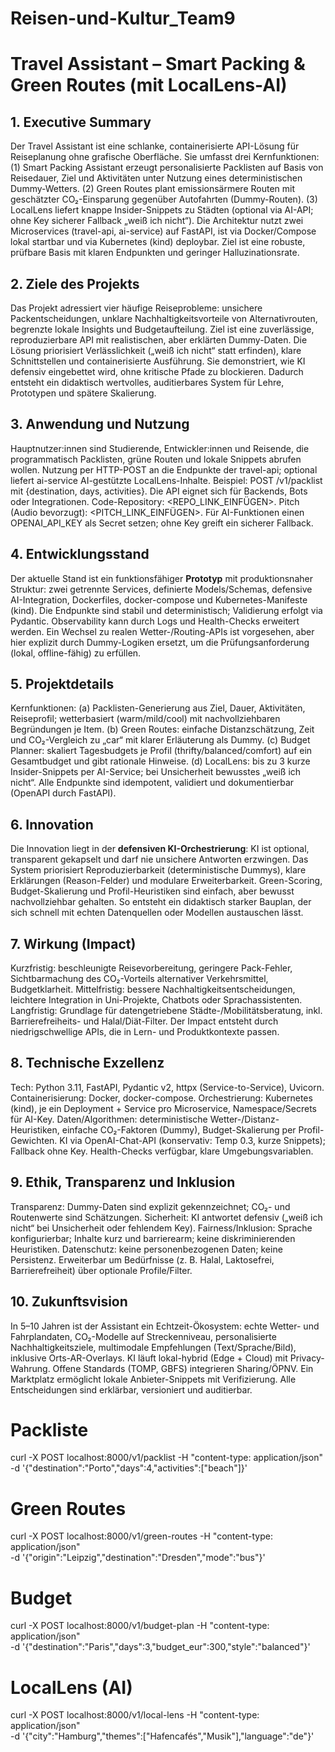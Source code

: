 # Reisen-und-Kultur_Team9
# Travel Assistant – Smart Packing & Green Routes (mit LocalLens-AI)

## 1. Executive Summary
Der Travel Assistant ist eine schlanke, containerisierte API-Lösung für Reiseplanung ohne grafische Oberfläche. Sie umfasst drei Kernfunktionen: (1) Smart Packing Assistant erzeugt personalisierte Packlisten auf Basis von Reisedauer, Ziel und Aktivitäten unter Nutzung eines deterministischen Dummy-Wetters. (2) Green Routes plant emissionsärmere Routen mit geschätzter CO₂-Einsparung gegenüber Autofahrten (Dummy-Routen). (3) LocalLens liefert knappe Insider-Snippets zu Städten (optional via AI-API; ohne Key sicherer Fallback „weiß ich nicht“). Die Architektur nutzt zwei Microservices (travel-api, ai-service) auf FastAPI, ist via Docker/Compose lokal startbar und via Kubernetes (kind) deploybar. Ziel ist eine robuste, prüfbare Basis mit klaren Endpunkten und geringer Halluzinationsrate.

## 2. Ziele des Projekts
Das Projekt adressiert vier häufige Reiseprobleme: unsichere Packentscheidungen, unklare Nachhaltigkeitsvorteile von Alternativrouten, begrenzte lokale Insights und Budgetaufteilung. Ziel ist eine zuverlässige, reproduzierbare API mit realistischen, aber erklärten Dummy-Daten. Die Lösung priorisiert Verlässlichkeit („weiß ich nicht“ statt erfinden), klare Schnittstellen und containerisierte Ausführung. Sie demonstriert, wie KI defensiv eingebettet wird, ohne kritische Pfade zu blockieren. Dadurch entsteht ein didaktisch wertvolles, auditierbares System für Lehre, Prototypen und spätere Skalierung.

## 3. Anwendung und Nutzung
Hauptnutzer:innen sind Studierende, Entwickler:innen und Reisende, die programmatisch Packlisten, grüne Routen und lokale Snippets abrufen wollen. Nutzung per HTTP-POST an die Endpunkte der travel-api; optional liefert ai-service AI-gestützte LocalLens-Inhalte. Beispiel: POST /v1/packlist mit {destination, days, activities}. Die API eignet sich für Backends, Bots oder Integrationen. Code-Repository: <REPO_LINK_EINFÜGEN>. Pitch (Audio bevorzugt): <PITCH_LINK_EINFÜGEN>. Für AI-Funktionen einen OPENAI_API_KEY als Secret setzen; ohne Key greift ein sicherer Fallback.

## 4. Entwicklungsstand
Der aktuelle Stand ist ein funktionsfähiger **Prototyp** mit produktionsnaher Struktur: zwei getrennte Services, definierte Models/Schemas, defensive AI-Integration, Dockerfiles, docker-compose und Kubernetes-Manifeste (kind). Die Endpunkte sind stabil und deterministisch; Validierung erfolgt via Pydantic. Observability kann durch Logs und Health-Checks erweitert werden. Ein Wechsel zu realen Wetter-/Routing-APIs ist vorgesehen, aber hier explizit durch Dummy-Logiken ersetzt, um die Prüfungsanforderung (lokal, offline-fähig) zu erfüllen.

## 5. Projektdetails
Kernfunktionen: (a) Packlisten-Generierung aus Ziel, Dauer, Aktivitäten, Reiseprofil; wetterbasiert (warm/mild/cool) mit nachvollziehbaren Begründungen je Item. (b) Green Routes: einfache Distanzschätzung, Zeit und CO₂-Vergleich zu „car“ mit klarer Erläuterung als Dummy. (c) Budget Planner: skaliert Tagesbudgets je Profil (thrifty/balanced/comfort) auf ein Gesamtbudget und gibt rationale Hinweise. (d) LocalLens: bis zu 3 kurze Insider-Snippets per AI-Service; bei Unsicherheit bewusstes „weiß ich nicht“. Alle Endpunkte sind idempotent, validiert und dokumentierbar (OpenAPI durch FastAPI).

## 6. Innovation
Die Innovation liegt in der **defensiven KI-Orchestrierung**: KI ist optional, transparent gekapselt und darf nie unsichere Antworten erzwingen. Das System priorisiert Reproduzierbarkeit (deterministische Dummys), klare Erklärungen (Reason-Felder) und modulare Erweiterbarkeit. Green-Scoring, Budget-Skalierung und Profil-Heuristiken sind einfach, aber bewusst nachvollziehbar gehalten. So entsteht ein didaktisch starker Bauplan, der sich schnell mit echten Datenquellen oder Modellen austauschen lässt.

## 7. Wirkung (Impact)
Kurzfristig: beschleunigte Reisevorbereitung, geringere Pack-Fehler, Sichtbarmachung des CO₂-Vorteils alternativer Verkehrsmittel, Budgetklarheit. Mittelfristig: bessere Nachhaltigkeitsentscheidungen, leichtere Integration in Uni-Projekte, Chatbots oder Sprachassistenten. Langfristig: Grundlage für datengetriebene Städte-/Mobilitätsberatung, inkl. Barrierefreiheits- und Halal/Diät-Filter. Der Impact entsteht durch niedrigschwellige APIs, die in Lern- und Produktkontexte passen.

## 8. Technische Exzellenz
Tech: Python 3.11, FastAPI, Pydantic v2, httpx (Service-to-Service), Uvicorn. Containerisierung: Docker, docker-compose. Orchestrierung: Kubernetes (kind), je ein Deployment + Service pro Microservice, Namespace/Secrets für AI-Key. Daten/Algorithmen: deterministische Wetter-/Distanz-Heuristiken, einfache CO₂-Faktoren (Dummy), Budget-Skalierung per Profil-Gewichten. KI via OpenAI-Chat-API (konservativ: Temp 0.3, kurze Snippets); Fallback ohne Key. Health-Checks verfügbar, klare Umgebungsvariablen.

## 9. Ethik, Transparenz und Inklusion
Transparenz: Dummy-Daten sind explizit gekennzeichnet; CO₂- und Routenwerte sind Schätzungen. Sicherheit: KI antwortet defensiv („weiß ich nicht“ bei Unsicherheit oder fehlendem Key). Fairness/Inklusion: Sprache konfigurierbar; Inhalte kurz und barrierearm; keine diskriminierenden Heuristiken. Datenschutz: keine personenbezogenen Daten; keine Persistenz. Erweiterbar um Bedürfnisse (z. B. Halal, Laktosefrei, Barrierefreiheit) über optionale Profile/Filter.

## 10. Zukunftsvision
In 5–10 Jahren ist der Assistant ein Echtzeit-Ökosystem: echte Wetter- und Fahrplandaten, CO₂-Modelle auf Streckenniveau, personalisierte Nachhaltigkeitsziele, multimodale Empfehlungen (Text/Sprache/Bild), inklusive Orts-AR-Overlays. KI läuft lokal-hybrid (Edge + Cloud) mit Privacy-Wahrung. Offene Standards (TOMP, GBFS) integrieren Sharing/ÖPNV. Ein Marktplatz ermöglicht lokale Anbieter-Snippets mit Verifizierung. Alle Entscheidungen sind erklärbar, versioniert und auditierbar.



# Packliste
curl -X POST localhost:8000/v1/packlist -H "content-type: application/json" \
  -d '{"destination":"Porto","days":4,"activities":["beach"]}'

# Green Routes
curl -X POST localhost:8000/v1/green-routes -H "content-type: application/json" \
  -d '{"origin":"Leipzig","destination":"Dresden","mode":"bus"}'

# Budget
curl -X POST localhost:8000/v1/budget-plan -H "content-type: application/json" \
  -d '{"destination":"Paris","days":3,"budget_eur":300,"style":"balanced"}'

# LocalLens (AI)
curl -X POST localhost:8000/v1/local-lens -H "content-type: application/json" \
  -d '{"city":"Hamburg","themes":["Hafencafés","Musik"],"language":"de"}'
